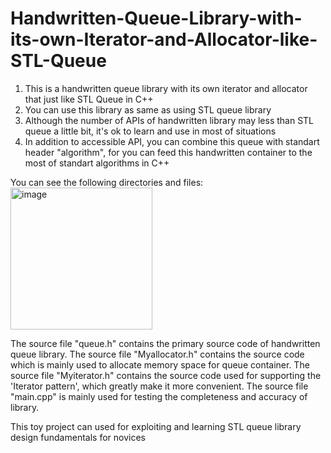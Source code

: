 # Handwritten-Queue-Library-with-its-own-Iterator-and-Allocator-like-STL-Queue
1. This is a handwritten queue library with its own iterator and allocator that just like STL Queue in C++
2. You can use this library as same as using STL queue library
3. Although the number of APIs of handwritten library may less than STL queue a little bit, it's ok to learn and use in most of situations
4. In addition to accessible API, you can combine this queue with standart header "algorithm", for you can feed this handwritten container to the most    of standart algorithms in C++

You can see the following directories and files:
<img width="227" alt="image" src="https://user-images.githubusercontent.com/98395922/213155691-de2a40a8-c407-469e-b652-86725e7aff11.png">

The source file "queue.h" contains the primary source code of handwritten queue library.
The source file "Myallocator.h" contains the source code which is mainly used to allocate memory space for queue container.
The source file "Myiterator.h" contains the source code used for supporting the 'Iterator pattern', which greatly make it more convenient.
The source file "main.cpp" is mainly used for testing the completeness and accuracy of library.

This toy project can used for exploiting and learning STL queue library design fundamentals for novices
